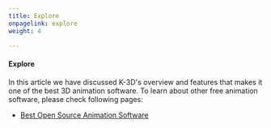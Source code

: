 ```yaml
---
title: Explore
onpagelink: explore
weight: 4

---
```


#### **Explore**

In this article we have discussed K-3D's overview and features that makes it one of the best 3D animation software. To learn about other free animation software, please check following pages:

- [Best Open Source Animation Software](/animation-software)
 